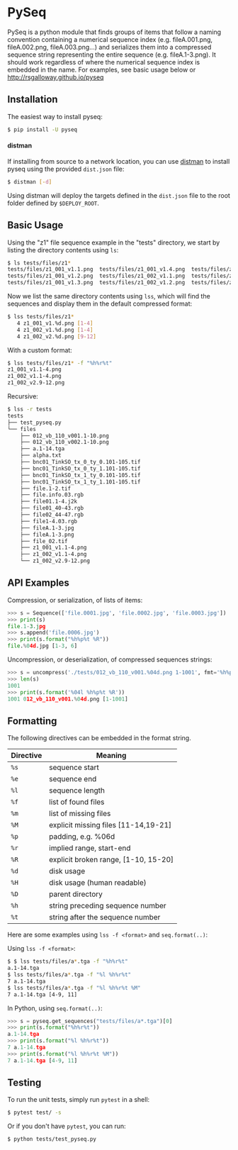 PySeq
=====

PySeq is a python module that finds groups of items that follow a naming convention containing 
a numerical sequence index (e.g. fileA.001.png, fileA.002.png, fileA.003.png...) and serializes
them into a compressed sequence string representing the entire sequence (e.g. fileA.1-3.png). It 
should work regardless of where the numerical sequence index is embedded in the name. For examples,
see basic usage below or http://rsgalloway.github.io/pyseq

## Installation

The easiest way to install pyseq:

```bash
$ pip install -U pyseq
```

#### distman

If installing from source to a network location, you can use
[distman](https://github.com/rsgalloway/distman) to
install pyseq using the provided `dist.json` file:

```bash
$ distman [-d]
```

Using distman will deploy the targets defined in the `dist.json` file to the
root folder defined by `$DEPLOY_ROOT`.

## Basic Usage

Using the "z1" file sequence example in the "tests" directory, we start by listing the directory
contents using `ls`:

```bash
$ ls tests/files/z1*
tests/files/z1_001_v1.1.png  tests/files/z1_001_v1.4.png  tests/files/z1_002_v1.3.png   tests/files/z1_002_v2.11.png
tests/files/z1_001_v1.2.png  tests/files/z1_002_v1.1.png  tests/files/z1_002_v1.4.png   tests/files/z1_002_v2.12.png
tests/files/z1_001_v1.3.png  tests/files/z1_002_v1.2.png  tests/files/z1_002_v2.10.png  tests/files/z1_002_v2.9.png
```

Now we list the same directory contents using `lss`, which will find the sequences and display them
in the default compressed format:

```bash
$ lss tests/files/z1*
   4 z1_001_v1.%d.png [1-4]
   4 z1_002_v1.%d.png [1-4]
   4 z1_002_v2.%d.png [9-12]
```

With a custom format:

```bash
$ lss tests/files/z1* -f "%h%r%t"
z1_001_v1.1-4.png
z1_002_v1.1-4.png
z1_002_v2.9-12.png
```

Recursive:

```bash
$ lss -r tests
tests
├── test_pyseq.py
└── files
    ├── 012_vb_110_v001.1-10.png
    ├── 012_vb_110_v002.1-10.png
    ├── a.1-14.tga
    ├── alpha.txt
    ├── bnc01_TinkSO_tx_0_ty_0.101-105.tif
    ├── bnc01_TinkSO_tx_0_ty_1.101-105.tif
    ├── bnc01_TinkSO_tx_1_ty_0.101-105.tif
    ├── bnc01_TinkSO_tx_1_ty_1.101-105.tif
    ├── file.1-2.tif
    ├── file.info.03.rgb
    ├── file01.1-4.j2k
    ├── file01_40-43.rgb
    ├── file02_44-47.rgb
    ├── file1-4.03.rgb
    ├── fileA.1-3.jpg
    ├── fileA.1-3.png
    ├── file_02.tif
    ├── z1_001_v1.1-4.png
    ├── z1_002_v1.1-4.png
    └── z1_002_v2.9-12.png
```


## API Examples

Compression, or serialization, of lists of items:

```python
>>> s = Sequence(['file.0001.jpg', 'file.0002.jpg', 'file.0003.jpg'])
>>> print(s)
file.1-3.jpg
>>> s.append('file.0006.jpg')
>>> print(s.format("%h%p%t %R"))
file.%04d.jpg [1-3, 6]
```

Uncompression, or deserialization, of compressed sequences strings:

```python
>>> s = uncompress('./tests/012_vb_110_v001.%04d.png 1-1001', fmt='%h%p%t %r')
>>> len(s)
1001
>>> print(s.format('%04l %h%p%t %R'))
1001 012_vb_110_v001.%04d.png [1-1001]
```

## Formatting

The following directives can be embedded in the format string.

| Directive | Meaning                              |
|-----------|--------------------------------------|
| `%s`      | sequence start                       |
| `%e`      | sequence end                         |
| `%l`      | sequence length                      |
| `%f`      | list of found files                  |
| `%m`      | list of missing files                |
| `%M`      | explicit missing files [11-14,19-21] |
| `%p`      | padding, e.g. %06d                   |
| `%r`      | implied range, start-end             |
| `%R`      | explicit broken range, [1-10, 15-20] |
| `%d`      | disk usage                           |
| `%H`      | disk usage (human readable)          |
| `%D`      | parent directory                     |
| `%h`      | string preceding sequence number     |
| `%t`      | string after the sequence number     |

Here are some examples using `lss -f <format>` and `seq.format(..)`:

Using `lss -f <format>`:

```bash
$ $ lss tests/files/a*.tga -f "%h%r%t"
a.1-14.tga
$ lss tests/files/a*.tga -f "%l %h%r%t"
7 a.1-14.tga
$ lss tests/files/a*.tga -f "%l %h%r%t %M"
7 a.1-14.tga [4-9, 11]
```

In Python, using `seq.format(..)`:

```python
>>> s = pyseq.get_sequences("tests/files/a*.tga")[0]
>>> print(s.format("%h%r%t"))
a.1-14.tga
>>> print(s.format("%l %h%r%t"))
7 a.1-14.tga
>>> print(s.format("%l %h%r%t %M"))
7 a.1-14.tga [4-9, 11]
```

## Testing

To run the unit tests, simply run `pytest` in a shell:

```bash
$ pytest test/ -s
```

Or if you don't have `pytest`, you can run:

```bash
$ python tests/test_pyseq.py
```